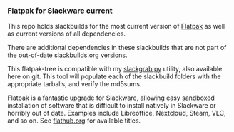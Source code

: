 ### Flatpak for Slackware current

This repo holds slackbuilds for the most current version of <a href="https://flatpak.org/" target="_blank">Flatpak</a> as well as current versions of all dependencies.

There are additional dependencies in these slackbuilds that are not part of the out-of-date slackbuilds.org versions.

This flatpak-tree is compatible with my [slackgrab.py](https://github.com/afhpayne/slackutils) utility, also available here on git.  This tool will populate each of the slackbuild folders with the appropriate tarballs, and verify the md5sums.

Flatpak is a fantastic upgrade for Slackware, allowing easy sandboxed installation of software that is difficult to install natively in Slackware or horribly out of date.  Examples include Libreoffice, Nextcloud, Steam, VLC, and so on. See [flathub.org](https://flathub.org/home) for available titles.

